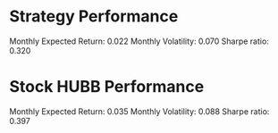 # Strategy Performance
Monthly Expected Return: 0.022
Monthly Volatility: 0.070
Sharpe ratio: 0.320
# Stock HUBB Performance
Monthly Expected Return: 0.035
Monthly Volatility: 0.088
Sharpe ratio: 0.397
